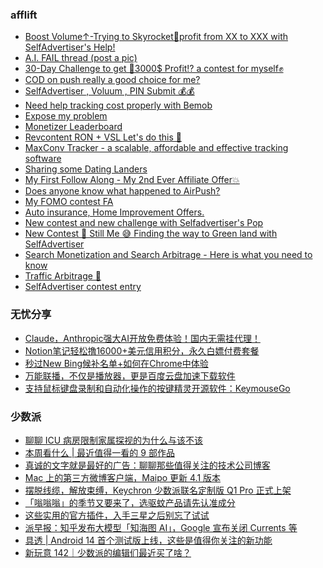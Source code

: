<!-- BLOG-POST-LIST:START -->
<!-- BLOG-POST-LIST:END -->

### afflift
<!-- afflift:START -->
- [Boost Volume↑-Trying to Skyrocket🚀profit from XX to XXX with SelfAdvertiser&#39;s Help!](https://afflift.com/f/threads/boost-volume%E2%86%91-trying-to-skyrocket%F0%9F%9A%80profit-from-xx-to-xxx-with-selfadvertisers-help.10652/)
- [A.I. FAIL thread &lpar;post a pic&rpar;](https://afflift.com/f/threads/a-i-fail-thread-post-a-pic.10739/)
- [30-Day Challenge to get 🎯3000$ Profit⁉ a contest for myself✊](https://afflift.com/f/threads/30-day-challenge-to-get-%F0%9F%8E%AF3000-profit%E2%81%89-a-contest-for-myself%E2%9C%8A.9419/)
- [COD on push really a good choice for me?](https://afflift.com/f/threads/cod-on-push-really-a-good-choice-for-me.10741/)
- [SelfAdvertiser , Voluum , PIN Submit 💰💰](https://afflift.com/f/threads/selfadvertiser-voluum-pin-submit-%F0%9F%92%B0%F0%9F%92%B0.10690/)
- [Need help tracking cost properly with Bemob](https://afflift.com/f/threads/need-help-tracking-cost-properly-with-bemob.10737/)
- [Expose my problem](https://afflift.com/f/threads/expose-my-problem.10735/)
- [Monetizer Leaderboard](https://afflift.com/f/threads/monetizer-leaderboard.10740/)
- [Revcontent RON + VSL Let&#39;s do this 🚀](https://afflift.com/f/threads/revcontent-ron-vsl-lets-do-this-%F0%9F%9A%80.9662/)
- [MaxConv Tracker - a scalable, affordable and effective tracking software](https://afflift.com/f/threads/maxconv-tracker-a-scalable-affordable-and-effective-tracking-software.9941/)
- [Sharing some Dating Landers](https://afflift.com/f/threads/sharing-some-dating-landers.10208/)
- [My First Follow Along - My 2nd Ever Affiliate Offer💥](https://afflift.com/f/threads/my-first-follow-along-my-2nd-ever-affiliate-offer%F0%9F%92%A5.10695/)
- [Does anyone know what happened to AirPush?](https://afflift.com/f/threads/does-anyone-know-what-happened-to-airpush.10736/)
- [My FOMO contest FA](https://afflift.com/f/threads/my-fomo-contest-fa.10704/)
- [Auto insurance, Home Improvement Offers.](https://afflift.com/f/threads/auto-insurance-home-improvement-offers.9021/)
- [New contest and new challenge with Selfadvertiser&#39;s Pop](https://afflift.com/f/threads/new-contest-and-new-challenge-with-selfadvertisers-pop.10676/)
- [New Contest 🚀 Still Me 😅 Finding the way to Green land with SelfAdvertiser](https://afflift.com/f/threads/new-contest-%F0%9F%9A%80-still-me-%F0%9F%98%85-finding-the-way-to-green-land-with-selfadvertiser.10663/)
- [Search Monetization and Search Arbitrage - Here is what you need to know](https://afflift.com/f/threads/search-monetization-and-search-arbitrage-here-is-what-you-need-to-know.8185/)
- [Traffic Arbitrage 🚀](https://afflift.com/f/threads/traffic-arbitrage-%F0%9F%9A%80.10641/)
- [SelfAdvertiser contest entry](https://afflift.com/f/threads/selfadvertiser-contest-entry.10687/)
<!-- afflift:END -->

### 无忧分享
<!-- ruyo:START -->
- [Claude，Anthropic强大AI开放免费体验！国内无需挂代理！](https://51.ruyo.net/18341.html)
- [Notion笔记轻松撸16000+美元信用积分，永久白嫖付费套餐](https://51.ruyo.net/18330.html)
- [秒过New Bing候补名单+如何在Chrome中体验](https://51.ruyo.net/18325.html)
- [万能联播，不仅是播放器，更是百度云盘加速下载软件](https://51.ruyo.net/18335.html)
- [支持鼠标键盘录制和自动化操作的按键精灵开源软件：KeymouseGo](https://51.ruyo.net/18331.html)
<!-- ruyo:END -->

### 少数派
<!-- sspai:START -->
- [聊聊 ICU 病房限制家属探视的为什么与该不该](https://sspai.com/post/79319)
- [本周看什么 | 最近值得一看的 9 部作品](https://sspai.com/post/79311)
- [真诚的文字就是最好的广告：聊聊那些值得关注的技术公司博客](https://sspai.com/prime/story/recommendable-techco-blogs)
- [Mac 上的第三方微博客户端，Maipo 更新 4.1 版本](https://sspai.com/post/79299)
- [摆脱线缆，解放束缚，Keychron 少数派联名定制版 Q1 Pro 正式上架](https://sspai.com/post/79289)
- [「嗡嗡嗡」的季节又要来了，选驱蚊产品请先认准成分](https://sspai.com/post/60304)
- [这些实用的官方插件，入手三星之后别忘了试试](https://sspai.com/post/79285)
- [派早报：知乎发布大模型「知海图 AI」，Google 宣布关闭 Currents 等](https://sspai.com/post/79301)
- [具透 | Android 14 首个测试版上线，这些是值得你关注的新功能](https://sspai.com/post/79290)
- [新玩意 142｜少数派的编辑们最近买了啥？](https://sspai.com/post/79291)
<!-- sspai:END -->